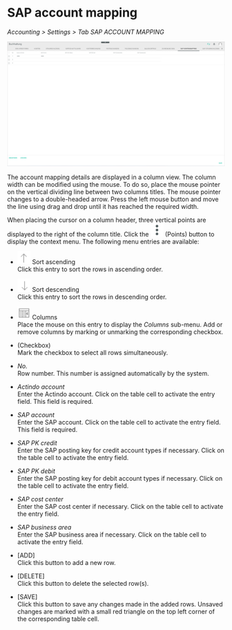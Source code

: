 # SAP account mapping

*Accounting > Settings > Tab SAP ACCOUNT MAPPING*

![SAP account mapping](../../Assets/Screenshots/RetailSuiteAccounting/Settings/SAPAccountMapping/SAPAccountMapping02.png "[SAP account mapping]")


The account mapping details are displayed in a column view. The column width can be modified using the mouse. To do so, place the mouse pointer on the vertical dividing line between two columns titles. The mouse pointer changes to a double-headed arrow. Press the left mouse button and move the line using drag and drop until it has reached the required width.


When placing the cursor on a column header, three vertical points are displayed to the right of the column title. Click the ![Points](../../Assets/Icons/Points02.png "[Points]") (Points) button to display the context menu. The following menu entries are available:

- ![Sort ascending](../../Assets/Icons/SortAscending.png "[Sort ascending]") Sort ascending  
  Click this entry to sort the rows in ascending order.
- ![Sort descending](../../Assets/Icons/SortDescending.png "[Sort descending]") Sort descending  
  Click this entry to sort the rows in descending order.
- ![Columns](../../Assets/Icons/Columns02.png "[Columns]") Columns  
  Place the mouse on this entry to display the *Columns* sub-menu. Add or remove columns by marking or unmarking the corresponding checkbox.


- (Checkbox)    
Mark the checkbox to select all rows simultaneously.

- *No.*  
Row number. This number is assigned automatically by the system.

- *Actindo account*  
Enter the Actindo account. Click on the table cell to activate the entry field. This field is required.

- *SAP account*  
Enter the SAP account. Click on the table cell to activate the entry field. This field is required.

- *SAP PK credit*  
Enter the SAP posting key for credit account types if necessary. Click on the table cell to activate the entry field.

- *SAP PK debit*  
Enter the SAP posting key for debit account types if necessary. Click on the table cell to activate the entry field.

- *SAP cost center*  
Enter the SAP cost center if necessary. Click on the table cell to activate the entry field.

- *SAP business area*  
Enter the SAP business area if necessary. Click on the table cell to activate the entry field.

[comment]: <> (BS Soll/Haben = Basic Set oder Büchungsschlüssel, EN = Posting key?)


- [ADD]  
Click this button to add a new row.

- [DELETE]  
Click this button to delete the selected row(s).

- [SAVE]  
Click this button to save any changes made in the added rows. Unsaved changes are marked with a small red triangle on the top left corner of the corresponding table cell.
